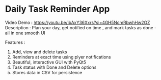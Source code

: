 # Daily Task Reminder App
Video Demo : https://youtu.be/ibAxY36Xxrs?si=4GH5NcmRbwhHw2OZ
Description : 
Plan your day, get notified on time , and mark tasks as done - all in one smooth UI

Features :
1. Add, view and delete tasks
2. Reminders at exact time using plyer notifications
3. Beautiful, interactive GUI with PyQt5
4. Task status with Done and Delete options
5. Stores data in CSV for persistence
